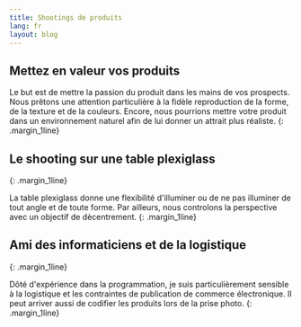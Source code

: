 ```yaml
---
title: Shootings de produits
lang: fr
layout: blog
---
```


## Mettez en valeur vos produits

Le but est de mettre la passion du produit dans les mains de vos prospects. Nous prêtons une attention particulière à la fidèle reproduction de la forme, de la texture et de la couleurs. Encore, nous pourrions mettre votre produit dans un environnement naturel afin de lui donner un attrait plus réaliste.
{: .margin_1line}

## Le shooting sur une table plexiglass
{: .margin_1line}

La table plexiglass donne une flexibilité d'illuminer ou de ne pas illuminer de tout angle et de toute forme. Par ailleurs, nous controlons la perspective avec un objectif de dècentrement. 
{: .margin_1line}

## Ami des informaticiens et de la logistique
{: .margin_1line}

Dôté d'expérience dans la programmation, je suis particulièrement sensible à la logistique et les contraintes de publication de commerce électronique. Il peut arriver aussi de codifier les produits lors de la prise photo.
{: .margin_1line}
